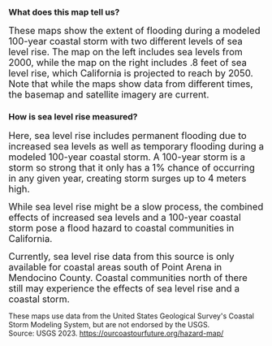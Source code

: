 ### What does this map tell us?
<span style="font-size:18px;"> These maps show the extent of flooding during a modeled 100-year coastal storm with two different levels of sea level rise. The map on the left includes sea levels from 2000, while the map on the right includes .8 feet of sea level rise, which California is projected to reach by 2050. Note that while the maps show data from different times, the basemap and satellite imagery are current.</span>

### How is sea level rise measured?
<span style="font-size:18px;">Here, sea level rise includes permanent flooding due to increased sea levels as well as temporary flooding during a modeled 100-year coastal storm. A 100-year storm is a storm so strong that it only has a 1% chance of occurring in any given year, creating storm surges up to 4 meters high.

<span style="font-size:18px;">While sea level rise might be a slow process, the combined effects of increased sea levels and a 100-year coastal storm pose a flood hazard to coastal communities in California.</span>

<span style="font-size:18px;">Currently, sea level rise data from this source is only available for coastal areas south of Point Arena in Mendocino County. Coastal communities north of there still may experience the effects of sea level rise and a coastal storm.</span>

These maps use data from the United States Geological Survey's Coastal Storm Modeling System, but are not endorsed by the USGS. <br>
Source: USGS 2023. https://ourcoastourfuture.org/hazard-map/
